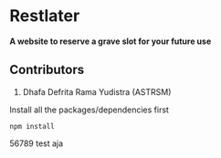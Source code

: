 # Restlater
**A website to reserve a grave slot for your future use**

## Contributors
1. Dhafa Defrita Rama Yudistra (ASTRSM)


Install all the packages/dependencies first
```NPM Config
npm install
```
56789 test aja
